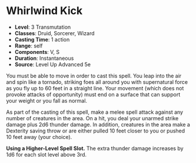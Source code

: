 # Whirlwind Kick

- **Level**: 3 Transmutation
- **Classes**: Druid, Sorcerer, Wizard
- **Casting Time**: 1 action
- **Range**: self
- **Components**: V, S
- **Duration**: Instantaneous
- **Source**: Level Up Advanced 5e

You must be able to move in order to cast this spell. You leap into the air and spin like a tornado, striking foes all around you with supernatural force as you fly up to 60 feet in a straight line. Your movement (which does not provoke attacks of opportunity) must end on a surface that can support your weight or you fall as normal.

As part of the casting of this spell, make a melee spell attack against any number of creatures in the area. On a hit, you deal your unarmed strike damage plus 2d6 thunder damage. In addition, creatures in the area make a Dexterity saving throw or are either pulled 10 feet closer to you or pushed 10 feet away (your choice).

**Using a Higher-Level Spell Slot.** The extra thunder damage increases by 1d6 for each slot level above 3rd.
